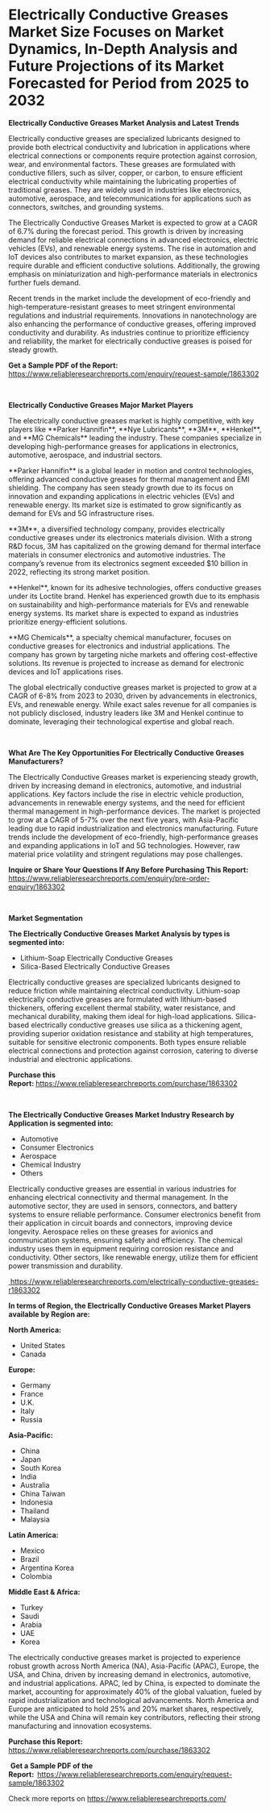 <p><h1>Electrically Conductive Greases Market Size Focuses on Market Dynamics, In-Depth Analysis and Future Projections of its Market Forecasted for Period from 2025 to 2032</h1></p><p><strong>Electrically Conductive Greases Market Analysis and Latest Trends</strong></p>
<p><p>Electrically conductive greases are specialized lubricants designed to provide both electrical conductivity and lubrication in applications where electrical connections or components require protection against corrosion, wear, and environmental factors. These greases are formulated with conductive fillers, such as silver, copper, or carbon, to ensure efficient electrical conductivity while maintaining the lubricating properties of traditional greases. They are widely used in industries like electronics, automotive, aerospace, and telecommunications for applications such as connectors, switches, and grounding systems.</p><p>The Electrically Conductive Greases Market is expected to grow at a CAGR of 6.7% during the forecast period. This growth is driven by increasing demand for reliable electrical connections in advanced electronics, electric vehicles (EVs), and renewable energy systems. The rise in automation and IoT devices also contributes to market expansion, as these technologies require durable and efficient conductive solutions. Additionally, the growing emphasis on miniaturization and high-performance materials in electronics further fuels demand.</p><p>Recent trends in the market include the development of eco-friendly and high-temperature-resistant greases to meet stringent environmental regulations and industrial requirements. Innovations in nanotechnology are also enhancing the performance of conductive greases, offering improved conductivity and durability. As industries continue to prioritize efficiency and reliability, the market for electrically conductive greases is poised for steady growth.</p></p>
<p><strong>Get a Sample PDF of the Report:&nbsp;</strong> <a href="https://www.reliableresearchreports.com/enquiry/request-sample/1863302?utm_campaign=2229&utm_medium=2&utm_source=Github&utm_content=ia&utm_term=30012025&utm_id=electrically-conductive-greases">https://www.reliableresearchreports.com/enquiry/request-sample/1863302</a></p>
<p>&nbsp;</p>
<p><strong>Electrically Conductive Greases Major Market Players</strong></p>
<p><p>The electrically conductive greases market is highly competitive, with key players like **Parker Hannifin**, **Nye Lubricants**, **3M**, **Henkel**, and **MG Chemicals** leading the industry. These companies specialize in developing high-performance greases for applications in electronics, automotive, aerospace, and industrial sectors.</p><p>**Parker Hannifin** is a global leader in motion and control technologies, offering advanced conductive greases for thermal management and EMI shielding. The company has seen steady growth due to its focus on innovation and expanding applications in electric vehicles (EVs) and renewable energy. Its market size is estimated to grow significantly as demand for EVs and 5G infrastructure rises.</p><p>**3M**, a diversified technology company, provides electrically conductive greases under its electronics materials division. With a strong R&D focus, 3M has capitalized on the growing demand for thermal interface materials in consumer electronics and automotive industries. The company’s revenue from its electronics segment exceeded $10 billion in 2022, reflecting its strong market position.</p><p>**Henkel**, known for its adhesive technologies, offers conductive greases under its Loctite brand. Henkel has experienced growth due to its emphasis on sustainability and high-performance materials for EVs and renewable energy systems. Its market share is expected to expand as industries prioritize energy-efficient solutions.</p><p>**MG Chemicals**, a specialty chemical manufacturer, focuses on conductive greases for electronics and industrial applications. The company has grown by targeting niche markets and offering cost-effective solutions. Its revenue is projected to increase as demand for electronic devices and IoT applications rises.</p><p>The global electrically conductive greases market is projected to grow at a CAGR of 6-8% from 2023 to 2030, driven by advancements in electronics, EVs, and renewable energy. While exact sales revenue for all companies is not publicly disclosed, industry leaders like 3M and Henkel continue to dominate, leveraging their technological expertise and global reach.</p></p>
<p>&nbsp;</p>
<p><strong>What Are The Key Opportunities For Electrically Conductive Greases Manufacturers?</strong></p>
<p><p>The Electrically Conductive Greases market is experiencing steady growth, driven by increasing demand in electronics, automotive, and industrial applications. Key factors include the rise in electric vehicle production, advancements in renewable energy systems, and the need for efficient thermal management in high-performance devices. The market is projected to grow at a CAGR of 5-7% over the next five years, with Asia-Pacific leading due to rapid industrialization and electronics manufacturing. Future trends include the development of eco-friendly, high-performance greases and expanding applications in IoT and 5G technologies. However, raw material price volatility and stringent regulations may pose challenges.</p></p>
<p><strong>Inquire or Share Your Questions If Any Before Purchasing This Report:</strong> <a href="https://www.reliableresearchreports.com/enquiry/pre-order-enquiry/1863302?utm_campaign=2229&utm_medium=2&utm_source=Github&utm_content=ia&utm_term=30012025&utm_id=electrically-conductive-greases">https://www.reliableresearchreports.com/enquiry/pre-order-enquiry/1863302</a></p>
<p>&nbsp;</p>
<p><strong>Market Segmentation</strong></p>
<p><strong>The Electrically Conductive Greases Market Analysis by types is segmented into:</strong></p>
<p><ul><li>Lithium-Soap Electrically Conductive Greases</li><li>Silica-Based Electrically Conductive Greases</li></ul></p>
<p><p>Electrically conductive greases are specialized lubricants designed to reduce friction while maintaining electrical conductivity. Lithium-soap electrically conductive greases are formulated with lithium-based thickeners, offering excellent thermal stability, water resistance, and mechanical durability, making them ideal for high-load applications. Silica-based electrically conductive greases use silica as a thickening agent, providing superior oxidation resistance and stability at high temperatures, suitable for sensitive electronic components. Both types ensure reliable electrical connections and protection against corrosion, catering to diverse industrial and electronic applications.</p></p>
<p><strong>Purchase this Report:&nbsp;</strong><a href="https://www.reliableresearchreports.com/purchase/1863302?utm_campaign=2229&utm_medium=2&utm_source=Github&utm_content=ia&utm_term=30012025&utm_id=electrically-conductive-greases">https://www.reliableresearchreports.com/purchase/1863302</a></p>
<p>&nbsp;</p>
<p><strong>The Electrically Conductive Greases Market Industry Research by Application is segmented into:</strong></p>
<p><ul><li>Automotive</li><li>Consumer Electronics</li><li>Aerospace</li><li>Chemical Industry</li><li>Others</li></ul></p>
<p><p>Electrically conductive greases are essential in various industries for enhancing electrical connectivity and thermal management. In the automotive sector, they are used in sensors, connectors, and battery systems to ensure reliable performance. Consumer electronics benefit from their application in circuit boards and connectors, improving device longevity. Aerospace relies on these greases for avionics and communication systems, ensuring safety and efficiency. The chemical industry uses them in equipment requiring corrosion resistance and conductivity. Other sectors, like renewable energy, utilize them for efficient power transmission and durability.</p></p>
<p><a href="https://www.reliableresearchreports.com/electrically-conductive-greases-r1863302?utm_campaign=2229&utm_medium=2&utm_source=Github&utm_content=ia&utm_term=30012025&utm_id=electrically-conductive-greases">&nbsp;https://www.reliableresearchreports.com/electrically-conductive-greases-r1863302</a></p>
<p><strong>In terms of Region, the Electrically Conductive Greases Market Players available by Region are:</strong></p>
<p>
    <p> <strong> North America: </strong>
        <ul>
            <li>United States</li>
            <li>Canada</li>
        </ul>
        </p> 
    <p> <strong> Europe: </strong>
        <ul>
            <li>Germany</li>
            <li>France</li>
            <li>U.K.</li>
            <li>Italy</li>
            <li>Russia</li>
        </ul>
        </p> 
    <p> <strong> Asia-Pacific: </strong>
        <ul>
            <li>China</li>
            <li>Japan</li>
            <li>South Korea</li>
            <li>India</li>
            <li>Australia</li>
            <li>China Taiwan</li>
            <li>Indonesia</li>
            <li>Thailand</li>
            <li>Malaysia</li>
        </ul>
        </p> 
    <p> <strong> Latin America: </strong>
        <ul>
            <li>Mexico</li>
            <li>Brazil</li>
            <li>Argentina Korea</li>
            <li>Colombia</li>
        </ul>
        </p> 
    <p> <strong> Middle East & Africa: </strong>
        <ul>
            <li>Turkey</li>
            <li>Saudi</li>
            <li>Arabia</li>
            <li>UAE</li>
            <li>Korea</li>
        </ul>
    </p>
    </p>
<p><p>The electrically conductive greases market is projected to experience robust growth across North America (NA), Asia-Pacific (APAC), Europe, the USA, and China, driven by increasing demand in electronics, automotive, and industrial applications. APAC, led by China, is expected to dominate the market, accounting for approximately 40% of the global valuation, fueled by rapid industrialization and technological advancements. North America and Europe are anticipated to hold 25% and 20% market shares, respectively, while the USA and China will remain key contributors, reflecting their strong manufacturing and innovation ecosystems.</p></p>
<p><strong>Purchase this Report: </strong><a href="https://www.reliableresearchreports.com/purchase/1863302?utm_campaign=2229&utm_medium=2&utm_source=Github&utm_content=ia&utm_term=30012025&utm_id=electrically-conductive-greases">https://www.reliableresearchreports.com/purchase/1863302</a></p>
<p>&nbsp;<strong>Get a Sample PDF of the Report:&nbsp;&nbsp;</strong><a href="https://www.reliableresearchreports.com/enquiry/request-sample/1863302?utm_campaign=2229&utm_medium=2&utm_source=Github&utm_content=ia&utm_term=30012025&utm_id=electrically-conductive-greases">https://www.reliableresearchreports.com/enquiry/request-sample/1863302</a></p>
<p><strong></strong></p>
<p>Check more reports on <a href="https://www.reliableresearchreports.com/?utm_campaign=2229&utm_medium=2&utm_source=Github&utm_content=ia&utm_term=30012025&utm_id=electrically-conductive-greases">https://www.reliableresearchreports.com/</a></p>